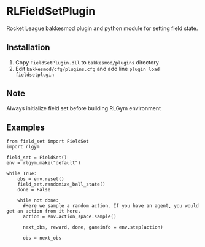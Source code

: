 # RLFieldSetPlugin
Rocket League bakkesmod plugin and python module for setting field state. 

## Installation
1) Copy `FieldSetPlugin.dll` to `bakkesmod/plugins` directory
2) Edit `bakkesmod/cfg/plugins.cfg` and add line `plugin load fieldsetplugin`

## Note
Always initialize field set before building RLGym environment


## Examples
```
from field_set import FieldSet
import rlgym

field_set = FieldSet()
env = rlgym.make("default")

while True:
    obs = env.reset()
    field_set.randomize_ball_state()
    done = False

    while not done:
      #Here we sample a random action. If you have an agent, you would get an action from it here.
      action = env.action_space.sample()
      
      next_obs, reward, done, gameinfo = env.step(action)
      
      obs = next_obs
```

